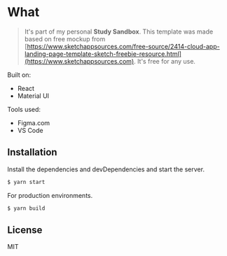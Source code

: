 # What
> It's part of my personal **Study Sandbox**. This template was made based on free mockup from [https://www.sketchappsources.com/free-source/2414-cloud-app-landing-page-template-sketch-freebie-resource.html](https://www.sketchappsources.com). It's free for any use.

Built on:
  - React
  - Material UI

Tools used:
  - Figma.com
  - VS Code

## Installation
Install the dependencies and devDependencies and start the server.

```sh
$ yarn start
```

For production environments.

```sh
$ yarn build
```

## License
MIT
